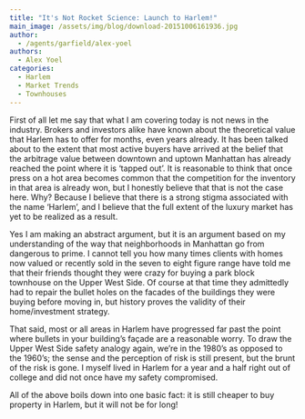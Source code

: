 ```yaml
---
title: "It's Not Rocket Science: Launch to Harlem!"
main_image: /assets/img/blog/download-20151006161936.jpg
author:
  - /agents/garfield/alex-yoel
authors:
  - Alex Yoel
categories:
  - Harlem
  - Market Trends
  - Townhouses
---
```

<p>First of all let me say that what I am covering today is not news in the industry. Brokers and investors alike have known about the theoretical value that Harlem has to offer for months, even years already. It has been talked about to the extent that most active buyers have arrived at the belief that the arbitrage value between downtown and uptown Manhattan has already reached the point where it is ‘tapped out’. It is reasonable to think that once press on a hot area becomes common that the competition for the inventory in that area is already won, but I honestly believe that that is not the case here. Why? Because I believe that there is a strong stigma associated with the name ‘Harlem’, and I believe that the full extent of the luxury market has yet to be realized as a result.</p><p>Yes I am making an abstract argument, but it is an argument based on my understanding of the way that neighborhoods in Manhattan go from dangerous to prime. I cannot tell you how many times clients with homes now valued or recently sold in the seven to eight figure range have told me that their friends thought they were crazy for buying a park block townhouse on the Upper West Side. Of course at that time they admittedly had to repair the bullet holes on the facades of the buildings they were buying before moving in, but history proves the validity of their home/investment strategy.<br></p><p>That said, most or all areas in Harlem have progressed far past the point where bullets in your building’s façade are a reasonable worry. To draw the Upper West Side safety analogy again, we’re in the 1980’s as opposed to the 1960’s; the sense and the perception of risk is still present, but the brunt of the risk is gone.  I myself lived in Harlem for a year and a half right out of college and did not once have my safety compromised.<br></p><p>All of the above boils down into one basic fact: it is still cheaper to buy property in Harlem, but it will not be for long!<span></span><br></p>